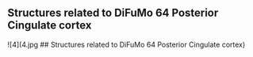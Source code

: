 


## Structures related to DiFuMo 64 Posterior Cingulate cortex

![4](4.jpg ## Structures related to DiFuMo 64 Posterior Cingulate cortex)